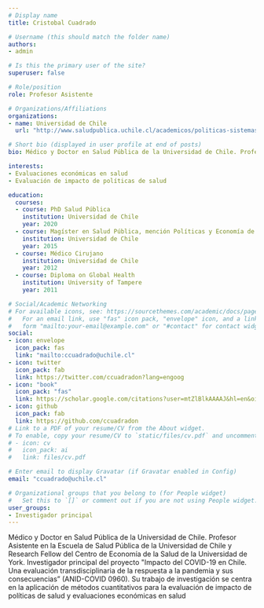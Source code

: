 ```yaml
---
# Display name
title: Cristobal Cuadrado

# Username (this should match the folder name)
authors:
- admin

# Is this the primary user of the site?
superuser: false

# Role/position
role: Profesor Asistente

# Organizations/Affiliations
organizations:
- name: Universidad de Chile
  url: "http://www.saludpublica.uchile.cl/academicos/politicas-sistemas-y-gestion-de-salud/102917/cristobal-cuadrado-nahum"

# Short bio (displayed in user profile at end of posts)
bio: Médico y Doctor en Salud Pública de la Universidad de Chile. Profesor Asistente en la Escuela de Salud Pública de la Universidad de Chile y Research Fellow del Centro de Economía de la Salud de la Universidad de York. Investigador principal del proyecto "Impacto del COVID-19 en Chile. Una evaluación transdisciplinaria de la respuesta a la pandemia y sus consecuencias” (ANID-COVID 0960). Su trabajo de investigación se centra en la aplicación de métodos cuantitativos para la evaluación de impacto de políticas de salud y evaluaciones económicas en salud

interests:
- Evaluaciones económicas en salud
- Evaluación de impacto de políticas de salud

education:
  courses:
  - course: PhD Salud Pública
    institution: Universidad de Chile
    year: 2020
  - course: Magíster en Salud Pública, mención Políticas y Economía de la Salud
    institution: Universidad de Chile
    year: 2015
  - course: Médico Cirujano
    institution: Universidad de Chile
    year: 2012
  - course: Diploma on Global Health
    institution: University of Tampere
    year: 2011

# Social/Academic Networking
# For available icons, see: https://sourcethemes.com/academic/docs/page-builder/#icons
#   For an email link, use "fas" icon pack, "envelope" icon, and a link in the
#   form "mailto:your-email@example.com" or "#contact" for contact widget.
social:
- icon: envelope
  icon_pack: fas
  link: "mailto:ccuadrado@uchile.cl"
- icon: twitter
  icon_pack: fab
  link: https://twitter.com/ccuadradon?lang=engoog
- icon: "book"
  icon_pack: "fas"
  link: https://scholar.google.com/citations?user=mtZlBlkAAAAJ&hl=en&oi=ao
- icon: github
  icon_pack: fab
  link: https://github.com/ccuadradon
# Link to a PDF of your resume/CV from the About widget.
# To enable, copy your resume/CV to `static/files/cv.pdf` and uncomment the lines below.
# - icon: cv
#   icon_pack: ai
#   link: files/cv.pdf

# Enter email to display Gravatar (if Gravatar enabled in Config)
email: "ccuadrado@uchile.cl"

# Organizational groups that you belong to (for People widget)
#   Set this to `[]` or comment out if you are not using People widget.
user_groups:
- Investigador principal
---
```


Médico y Doctor en Salud Pública de la Universidad de Chile. Profesor Asistente en la Escuela de Salud Pública de la Universidad de Chile y Research Fellow del Centro de Economía de la Salud de la Universidad de York. Investigador principal del proyecto "Impacto del COVID-19 en Chile. Una evaluación transdisciplinaria de la respuesta a la pandemia y sus consecuencias” (ANID-COVID 0960). Su trabajo de investigación se centra en la aplicación de métodos cuantitativos para la evaluación de impacto de políticas de salud y evaluaciones económicas en salud

